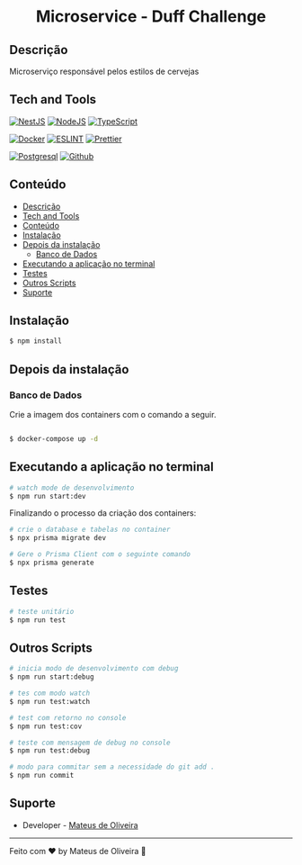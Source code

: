 
<p>
  <h1 align="center">Microservice - Duff Challenge</h1>
</p>

## Descrição

Microserviço responsável pelos estilos de cervejas

## Tech and Tools

<p>
<a href="https://docs.nestjs.com/" target="_blank"><img src="https://img.shields.io/badge/Nest-ea2845?style=for-the-badge&logo=nestjs&logoColor=white" alt="NestJS" /></a>
<a href="https://nodejs.org/docs/latest-v15.x/api/" target="_blank"><img src="https://img.shields.io/badge/Node.js-339933?style=for-the-badge&logo=nodedotjs&logoColor=white" alt="NodeJS" /></a>
<a href="https://www.typescriptlang.org/docs/" target="_blank"><img src="https://img.shields.io/badge/TypeScript-007ACC?style=for-the-badge&logo=typescript&logoColor=white" alt="TypeScript" /></a>
</p>

<p>
<a href="https://docs.docker.com/get-started/" target="_blank"><img src="https://img.shields.io/badge/Docker-2CA5E0?style=for-the-badge&logo=docker&logoColor=white" alt="Docker" /></a>
<a href="https://eslint.org/docs/user-guide/getting-started" target="_blank"><img src="https://img.shields.io/badge/eslint-3A33D1?style=for-the-badge&logo=eslint&logoColor=white" alt="ESLINT" /></a>
<a href="https://www.typescriptlang.org/" target="_blank"><img src="https://img.shields.io/badge/prettier-1A2C34?style=for-the-badge&logo=prettier&logoColor=F7BA3E" alt="Prettier" /></a><br />
</p>

<p>

<a href="https://img.shields.io/badge/PostgreSQL-316192?style=for-the-badge&logo=postgresql&logoColor=white" target="_blank"><img src="https://img.shields.io/badge/PostgreSQL-316192?style=for-the-badge&logo=postgresql&logoColor=white" alt="Postgresql" /></a>
<a href="https://img.shields.io/badge/GitHub-100000?style=for-the-badge&logo=github&logoColor=white" target="_blank"><img src="https://img.shields.io/badge/GitHub-100000?style=for-the-badge&logo=github&logoColor=white" alt="Github" /></a>
</p>

## Conteúdo

- [Descrição](#descrição)
- [Tech and Tools](#tech-and-tools)
- [Conteúdo](#conteúdo)
- [Instalação](#instalação)
- [Depois da instalação](#depois-da-instalação)
  - [Banco de Dados](#banco-de-dados)
- [Executando a aplicação no terminal](#executando-a-aplicação-no-terminal)
- [Testes](#testes)
- [Outros Scripts](#outros-scripts)
- [Suporte](#suporte)

## Instalação

```bash
$ npm install
```

## Depois da instalação


### Banco de Dados


<p>Crie a imagem dos containers com o comando a seguir.</p>

```bash

$ docker-compose up -d

```

## Executando a aplicação no terminal

```bash
# watch mode de desenvolvimento
$ npm run start:dev
```

Finalizando o processo da criação dos containers:

```bash
# crie o database e tabelas no container
$ npx prisma migrate dev

# Gere o Prisma Client com o seguinte comando
$ npx prisma generate
```

## Testes

```bash
# teste unitário
$ npm run test
```
## Outros Scripts

```bash
# inicia modo de desenvolvimento com debug
$ npm run start:debug

# tes com modo watch
$ npm run test:watch

# test com retorno no console
$ npm run test:cov

# teste com mensagem de debug no console
$ npm run test:debug

# modo para commitar sem a necessidade do git add .
$ npm run commit
```



## Suporte


-   Developer - [Mateus de Oliveira](mailto:mateus.oliveira.developer@gmail.com)

---

Feito com ♥ by Mateus de Oliveira :wave: